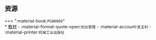 ## 资源  
=== ":material-book:`PG00009`"  
    * [教材](https://api.hanximeng.com/lanzou/?url=https://cqu-openlib.lanzout.com/ihXah296zxab&type=down) - :material-format-quote-open:`创业管理` - :material-account:`张玉利` - :material-printer:`机械工业出版社`  